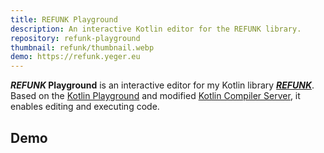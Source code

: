 ```yaml
---
title: REFUNK Playground
description: An interactive Kotlin editor for the REFUNK library.
repository: refunk-playground
thumbnail: refunk/thumbnail.webp
demo: https://refunk.yeger.eu
---
```


**_REFUNK_ Playground** is an interactive editor for my Kotlin library [**_REFUNK_**](/projects/refunk).
Based on the [Kotlin Playground](https://github.com/JetBrains/kotlin-playground) and modified [Kotlin Compiler Server](https://github.com/AlexanderPrendota/kotlin-compiler-server), it enables editing and executing code.

## Demo
<demo-frame src="https://refunk.yeger.eu" title="Refunk Playground"></demo-frame>
